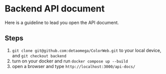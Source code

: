 
# Backend API document

Here is a guideline to lead you open the API document.

## Steps
1. `git clone git@github.com:detaomega/ColorWeb.git` to your local device, and `git checkout backend`
2. turn on your docker and run `docker compose up --build` 
3. open a browser and type `http://localhost:3000/api-docs/`
